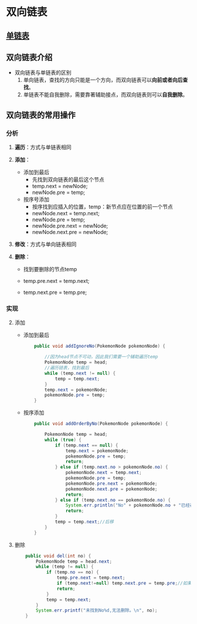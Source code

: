 # 双向链表

## [单链表](http://www.brownqi.cn/2020/03/11/single-linked-list/)

## 双向链表介绍

- 双向链表与单链表的区别
  1. 单向链表，查找的方向只能是一个方向，而双向链表可以**向前或者向后查找**。
  2. 单链表不能自我删除，需要靠著辅助接点，而双向链表则可以**自我删除**。

## 双向链表的常用操作

### 分析

1. **遍历**：方式与单链表相同

2. **添加**：

   - 添加到最后
     - 先找到双向链表的最后这个节点
     - temp.next = newNode;
     - newNode.pre = temp;
   - 按序号添加
     - 按序找到应插入的位置，temp：新节点应在位置的前一个节点
     - newNode.next = temp.next;
     - newNode.pre = temp;
     - newNode.pre.next = newNode;
     - newNode.next.pre = newNode;

3. **修改**：方式与单向链表相同

4. **删除**：

   - 找到要删除的节点temp

   - temp.pre.next = temp.next; 
   - temp.next.pre = temp.pre;

### 实现

2. 添加

   - 添加到最后

     ```java
         public void addIgnoreNo(PokemonNode pokemonNode) {
     
             //因为head节点不可动，因此我们需要一个辅助遍历temp
             PokemonNode temp = head;
             //遍历链表，找到最后
             while (temp.next != null) {
                 temp = temp.next;
             }
             temp.next = pokemonNode;
             pokemonNode.pre = temp;
         }
     ```

   - 按序添加

     ```java
         public void addOrderByNo(PokemonNode pokemonNode) {
     
             PokemonNode temp = head;
             while (true) {
                 if (temp.next == null) {
                     temp.next = pokemonNode;
                     pokemonNode.pre = temp;
                     return;
                 } else if (temp.next.no > pokemonNode.no) {
                     pokemonNode.next = temp.next;
                     pokemonNode.pre = temp;
                     pokemonNode.pre.next = pokemonNode;
                     pokemonNode.next.pre = pokemonNode;
                     return;
                 } else if (temp.next.no == pokemonNode.no) {
                     System.err.println("No" + pokemonNode.no + "已经存在，添加失败。");
                     return;
                 }
                 temp = temp.next;//后移
             }
         }
     ```

3. 删除

   ```java
       public void del(int no) {
           PokemonNode temp = head.next;
           while (temp != null) {
               if (temp.no == no) {
                   temp.pre.next = temp.next;
                   if (temp.next!=null) temp.next.pre = temp.pre;//如果删除的是最后一个节点则不进行这步操作
                   return;
               }
               temp = temp.next;
           }
           System.err.printf("未找到No%d,无法删除。\n", no);
       }
   ```

   

